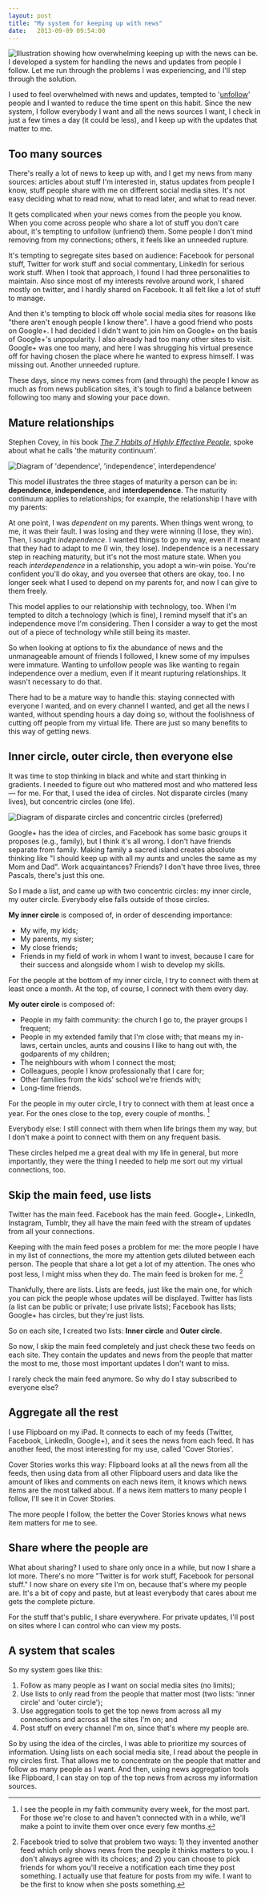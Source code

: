 ```yaml
---
layout: post
title: "My system for keeping up with news"
date:   2013-09-09 09:54:00
---
```


![Illustration showing how overwhelming keeping up with the news can be.](http://media.tumblr.com/e6f695709333cbff98d6ecec968c68cb/tumblr_inline_msv2awUm571qz4rgp.png) I developed a system for handling the news and updates from people I follow. Let me run through the problems I was experiencing, and I'll step through the solution.

I used to feel overwhelmed with news and updates, tempted to '[unfollow](https://www.google.com/search?q=unfollow)' people and I wanted to reduce the time spent on this habit. Since the new system, I follow everybody I want and all the news sources I want, I check in just a few times a day (it could be less), and I keep up with the updates that matter to me.


## Too many sources

There's really a lot of news to keep up with, and I get my news from many sources: articles about stuff I'm interested in, status updates from people I know, stuff people share with me on different social media sites. It's not easy deciding what to read now, what to read later, and what to read never.

It gets complicated when your news comes from the people you know. When you come across people who share a lot of stuff you don't care about, it's tempting to unfollow (unfriend) them. Some people I don't mind removing from my connections; others, it feels like an unneeded rupture.

It's tempting to segregate sites based on audience: Facebook for personal stuff, Twitter for work stuff and social commentary, LinkedIn for serious work stuff. When I took that approach, I found I had three personalities to maintain. Also since most of my interests revolve around work, I shared mostly on twitter, and I hardly shared on Facebook. It all felt like a lot of stuff to manage.

And then it's tempting to block off whole social media sites for reasons like "there aren't enough people I know there". I have a good friend who posts on Google+. I had decided I didn't want to join him on Google+ on the basis of Google+'s unpopularity. I also already had too many other sites to visit. Google+ was one too many, and here I was shrugging his virtual presence off for having chosen the place where he wanted to express himself. I was missing out. Another unneeded rupture.

These days, since my news comes from (and through) the people I know as much as from news publication sites, it's tough to find a balance between following too many and slowing your pace down.

## Mature relationships

Stephen Covey, in his book _[The 7 Habits of Highly Effective People][7habits]_, spoke about what he calls 'the maturity continuum'. 

[7habits]:http://www.amazon.com/The-Habits-Highly-Effective-People/dp/0743269519

![Diagram of 'dependence', 'independence', interdependence'](http://media.tumblr.com/bf6fef21d5ac19362c36147dbfefa9db/tumblr_inline_msu4vlFk8x1qz4rgp.png)

This model illustrates the three stages of maturity a person can be in: **dependence**, **independence**, and **interdependence**. The maturity continuum applies to relationships; for example, the relationship I have with my parents:

At one point, I was *dependent* on my parents. When things went wrong, to me, it was their fault. I was losing and they were winning (I lose, they win). Then, I sought *independence*. I wanted things to go my way, even if it meant that they had to adapt to me (I win, they lose). Independence is a necessary step in reaching maturity, but it's not the most mature state. When you reach *interdependence* in a relationship, you adopt a win-win poise. You're confident you'll do okay, and you oversee that others are okay, too. I no longer seek what I used to depend on my parents for, and now I can give to them freely.

This model applies to our relationship with technology, too. When I'm tempted to ditch a technology (which is fine), I remind myself that it's an independence move I'm considering. Then I consider a way to get the most out of a piece of technology while still being its master.

So when looking at options to fix the abundance of news and the unmanageable amount of friends I followed, I knew some of my impulses were immature. Wanting to unfollow people was like wanting to regain independence over a medium, even if it meant rupturing relationships. It wasn't necessary to do that.

There had to be a mature way to handle this: staying connected with everyone I wanted, and on every channel I wanted, and get all the news I wanted, without spending hours a day doing so, without the foolishness of cutting off people from my virtual life. There are just so many benefits to this way of getting news.

## Inner circle, outer circle, then everyone else

It was time to stop thinking in black and white and start thinking in gradients. I needed to figure out who mattered most and who mattered less — for me. For that, I used the idea of circles. Not disparate circles (many lives), but concentric circles (one life).

![Diagram of disparate circles and concentric circles (preferred)](http://media.tumblr.com/731cfc76b2a373cc8302c4f2c0bd1a08/tumblr_inline_msu4wbgBJW1qz4rgp.png)

Google+ has the idea of circles, and Facebook has some basic groups it proposes (e.g., family), but I think it's all wrong. I don't have friends separate from family. Making family a sacred island creates absolute thinking like "I should keep up with all my aunts and uncles the same as my Mom and Dad". Work acquaintances? Friends? I don't have three lives, three Pascals, there's just this one.

So I made a list, and came up with two concentric circles: my inner circle, my outer circle. Everybody else falls outside of those circles.

**My inner circle** is composed of, in order of descending importance:

* My wife, my kids;
* My parents, my sister;
* My close friends;
* Friends in my field of work in whom I want to invest, because I care for their success and alongside whom I wish to develop my skills.

For the people at the bottom of my inner circle, I try to connect with them at least once a month. At the top, of course, I connect with them every day.

**My outer circle** is composed of:

* People in my faith community: the church I go to, the prayer groups I frequent;
* People in my extended family that I'm close with; that means my in-laws, certain uncles, aunts and cousins I like to hang out with, the godparents of my children;
* The neighbours with whom I connect the most;
* Colleagues, people I know professionally that I care for;
* Other families from the kids' school we're friends with;
* Long-time friends.

For the people in my outer circle, I try to connect with them at least once a year. For the ones close to the top, every couple of months. [^faithcommunity]

[^faithcommunity]: I see the people in my faith community every week, for the most part. For those we're close to and haven't connected with in a while, we'll make a point to invite them over once every few months.

Everybody else: I still connect with them when life brings them my way, but I don't make a point to connect with them on any frequent basis.

These circles helped me a great deal with my life in general, but more importantly, they were the thing I needed to help me sort out my virtual connections, too.

## Skip the main feed, use lists

Twitter has the main feed. Facebook has the main feed. Google+, LinkedIn, Instagram, Tumblr, they all have the main feed with the stream of updates from all your connections.

Keeping with the main feed poses a problem for me: the more people I have in my list of connections, the more my attention gets diluted between each person. The people that share a lot get a lot of my attention. The ones who post less, I might miss when they do. The main feed is broken for me. [^facebookfeed]

[^facebookfeed]: Facebook tried to solve that problem two ways: 1) they invented another feed which only shows news from the people it thinks matters to you. I don't always agree with its choices; and 2) you can choose to pick friends for whom you'll receive a notification each time they post something. I actually use that feature for posts from my wife. I want to be the first to know when she posts something.

Thankfully, there are lists. Lists are feeds, just like the main one, for which you can pick the people whose updates will be displayed. Twitter has lists (a list can be public or private; I use private lists); Facebook has lists; Google+ has circles, but they're just lists.

So on each site, I created two lists: **Inner circle** and **Outer circle**. 

So now, I skip the main feed completely and just check these two feeds on each site. They contain the updates and news from the people that matter the most to me, those most important updates I don't want to miss.

I rarely check the main feed anymore. So why do I stay subscribed to everyone else?

## Aggregate all the rest

I use Flipboard on my iPad. It connects to each of my feeds (Twitter, Facebook, LinkedIn, Google+), and it sees the news from each feed. It has another feed, the most interesting for my use, called 'Cover Stories'.

Cover Stories works this way: Flipboard looks at all the news from all the feeds, then using data from all other Flipboard users and data like the amount of likes and comments on each news item, it knows which news items are the most talked about. If a news item matters to many people I follow, I'll see it in Cover Stories. 

The more people I follow, the better the Cover Stories knows what news item matters for me to see.

## Share where the people are

What about sharing? I used to share only once in a while, but now I share a lot more. There's no more "Twitter is for work stuff, Facebook for personal stuff." I now share on every site I'm on, because that's where my people are. It's a bit of copy and paste, but at least everybody that cares about me gets the complete picture.

For the stuff that's public, I share everywhere. For private updates, I'll post on sites where I can control who can view my posts.

## A system that scales

So my system goes like this: 

1. Follow as many people as I want on social media sites (no limits);
2. Use lists to only read from the people that matter most (two lists: 'inner circle' and 'outer circle');
3. Use aggregation tools to get the top news from across all my connections and across all the sites I'm on; and
4. Post stuff on every channel I'm on, since that's where my people are.

So by using the idea of the circles, I was able to prioritize my sources of information. Using lists on each social media site, I read about the people in my circles first. That allows me to concentrate on the people that matter and follow as many people as I want. And then, using news aggregation tools like Flipboard, I can stay on top of the top news from across my information sources.
